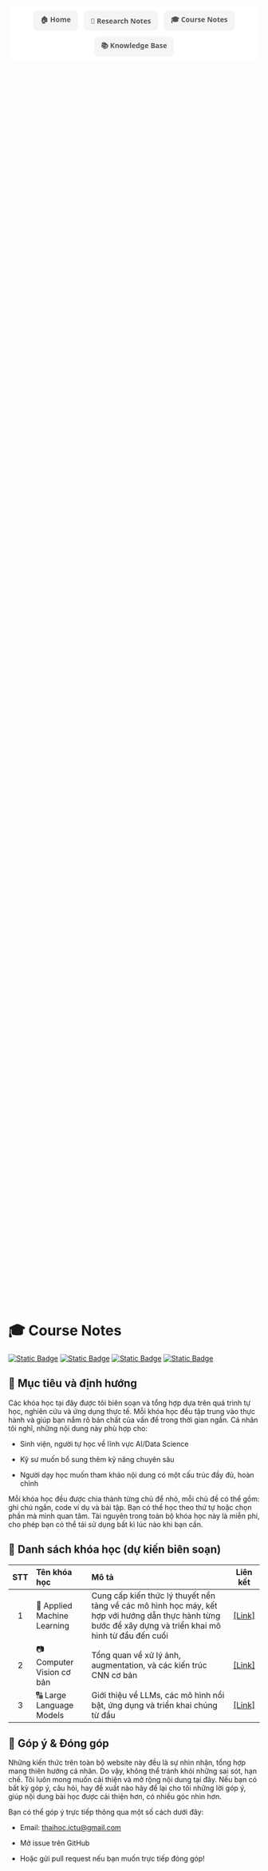 <nav class="nav-container">
  <a href="../" class="nav-item">🏠 Home</a>
  <a href="../research/" class="nav-item">📝 Research Notes</a>
  <a href="../courses/" class="nav-item">🎓 Course Notes</a>
  <a href="../notes/" class="nav-item">📚 Knowledge Base</a>
</nav>

<style>
.nav-container {
  display: flex;
  justify-content: center;
  flex-wrap: wrap;
  gap: 12px; 
  padding: 8px 0;
  background-color: #fff;
  font-family: 'Segoe UI', Tahoma, Geneva, Verdana, sans-serif;
}

.nav-item {
  padding: 6px 12px; 
  border: 2px solid transparent;
  border-radius: 8px;
  color: #555;
  text-decoration: none;
  font-weight: 600;
  transition: all 0.3s ease;
  display: flex;
  align-items: center;
  gap: 4px; 
  background-color: #f5f5f5;
  white-space: nowrap;
  font-size: 14px; 
}

.nav-item:hover {
  background-color: #007BFF;
  color: white;
  border-color: #0056b3;
}

.nav-item:focus {
  outline: none;
  box-shadow: 0 0 0 3px rgba(0,123,255,0.5);
}

@media (max-width: 480px) {
  .nav-item {
    padding: 5px 8px;
    font-size: 13px;
  }
}
</style>

<div style="
    background-image: url('../assets/images/courses.jpg');
    background-size: cover;
    background-position: center;
    background-repeat: no-repeat;
    min-height: 60vh;
    display: flex;
    flex-direction: column;
    justify-content: center;
    align-items: center;
    color: white;
    text-align: center;
    padding: 40px 20px;
    margin-bottom: 30px;
">
</div>

# 🎓 Course Notes

[![Static Badge](https://img.shields.io/badge/CS229-Machine_Learning-purple?style=flat&logo=coursera&logoColor=white)](https://) [![Static Badge](https://img.shields.io/badge/Geekfor-Geeks-Silver?style=flat&logo=geeksforgeeks&logoColor=red)](https://) [![Static Badge](https://img.shields.io/badge/Google-Colab-red?style=flat&logo=googlecolab&logoColor=orange)](https://) [![Static Badge](https://img.shields.io/badge/Tensorflow-docs-tavily?logo=tensorflow&logoColor=orange)]([https://](https://www.tensorflow.org/))

## 🧭 Mục tiêu và định hướng

Các khóa học tại đây được tôi biên soạn và tổng hợp dựa trên quá trình tự học, nghiên cứu và ứng dụng thực tế. Mỗi khóa học đều tập trung vào thực hành và giúp bạn nắm rõ bản chất của vấn đề trong thời gian ngắn. Cá nhân tôi nghĩ, những nội dung này phù hợp cho:

- Sinh viện, người tự học về lĩnh vực AI/Data Science

- Kỹ sư muốn bổ sung thêm kỹ năng chuyên sâu

- Người dạy học muốn tham khảo nội dung có một cấu trúc đầy đủ, hoàn chỉnh

Mỗi khóa học đều được chia thành từng chủ để nhỏ, mỗi chủ đề có thể gồm: ghi chú ngắn, code ví dụ và bài tập. Bạn có thể học theo thứ tự hoặc chọn phần mà mình quan tâm. Tài nguyên trong toàn bộ khóa học này là miễn phí, cho phép bạn có thể tái sử dụng bất kì lúc nào khi bạn cần.

## 📕 Danh sách khóa học (dự kiến biên soạn)

| STT | Tên khóa học | Mô tả | Liên kết |
| :---: | :----- | :------ | :-------: |
| 1 | 🤖 Applied Machine Learning | Cung cấp kiến thức lý thuyết nền tảng về các mô hình học máy, kết hợp với hướng dẫn thực hành từng bước để xây dựng và triển khai mô hình từ đầu đến cuối | [[Link]](ml_course/) |
| 2 | 📷 Computer Vision cơ bản | Tổng quan về xử lý ảnh, augmentation, và các kiến trúc CNN cơ bản | [[Link]](https://) |
| 3 | 🔠 Large Language Models | Giới thiệu về LLMs, các mô hình nổi bật, ứng dụng và triển khai chúng từ đầu | [[Link]](https://) |

## 💬 Góp ý & Đóng góp

Những kiến thức trên toàn bộ website này đều là sự nhìn nhận, tổng hợp mang thiên hướng cá nhân. Do vậy, không thể tránh khỏi những sai sót, hạn chế. Tôi luôn mong muốn cải thiện và mở rộng nội dung tại đây. Nếu bạn có bất kỳ góp ý, câu hỏi, hay đề xuất nào hãy để lại cho tôi những lời góp ý, giúp nội dung bài học được cải thiện hơn, có nhiều góc nhìn hơn.

Bạn có thể góp ý trực tiếp thông qua một số cách dưới đây:

- Email: [thaihoc.ictu@gmail.com](mailto:thaihoc.ictu@gmail.com)

- Mở issue trên GitHub

- Hoặc gửi pull request nếu bạn muốn trực tiếp đóng góp!
